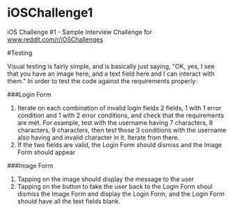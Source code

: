 iOSChallenge1
=============

iOS Challenge #1 - Sample Interview Challenge for www.reddit.com/r/iOSChallenges

#Testing

Visual testing is fairly simple, and is basically just saying, "OK, yes, I see that you have an image here, and a text field here and I can interact with them." In order to test the code against the requirements properly:

###Login Form
1. Iterate on each combination of invalid login fields 2 fields, 1 with 1 error condition and 1 with 2 error conditions, and check that the requirements are met. For example, test with the username having 7 characters, 8 characters, 9 characters, then test those 3 conditions with the username also having and invalid character in it. Iterate from there.
2. If the two fields are valid, the Login Form should dismiss and the Image Form should appear

###Image Form
1. Tapping on the image should display the message to the user
2. Tapping on the button to take the user back to the Login Form shoul dismiss the Image Form and display the Login Form, and the Login Form should have all the text fields blank.
